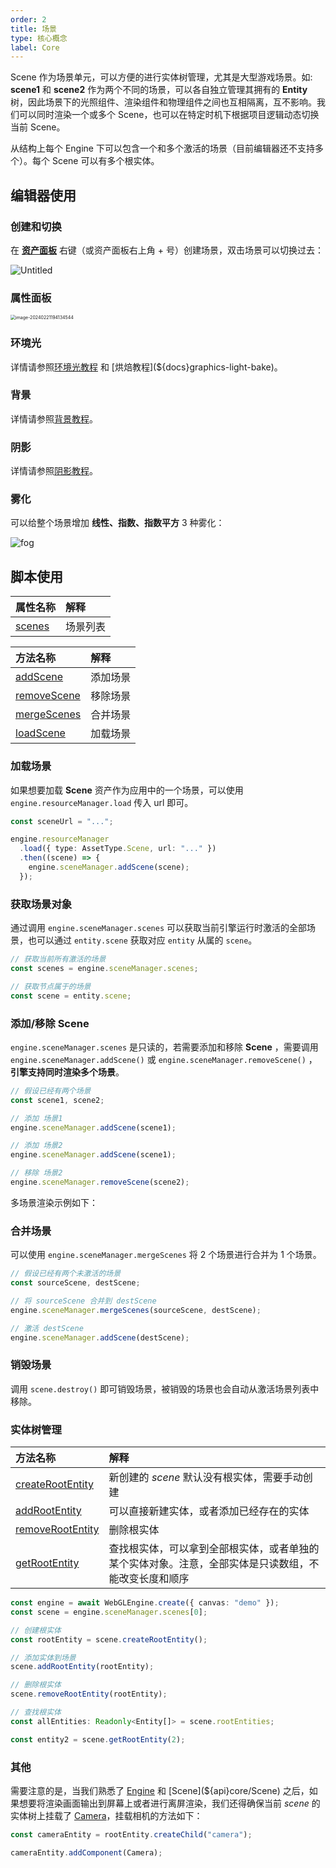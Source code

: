 ```yaml
---
order: 2
title: 场景
type: 核心概念
label: Core
---
```


Scene 作为场景单元，可以方便的进行实体树管理，尤其是大型游戏场景。如: **scene1** 和 **scene2** 作为两个不同的场景，可以各自独立管理其拥有的 **Entity** 树，因此场景下的光照组件、渲染组件和物理组件之间也互相隔离，互不影响。我们可以同时渲染一个或多个 Scene，也可以在特定时机下根据项目逻辑动态切换当前 Scene。

从结构上每个 Engine 下可以包含一个和多个激活的场景（目前编辑器还不支持多个）。每个 Scene 可以有多个根实体。

## 编辑器使用

### 创建和切换

在 **[资产面板](${docs}assets-interface)** 右键（或资产面板右上角 + 号）创建场景，双击场景可以切换过去：

![Untitled](https://mdn.alipayobjects.com/rms/afts/img/A*3KX4QKXgZZAAAAAAAAAAAAAAARQnAQ/original/Untitled.gif)

### 属性面板

<img src="https://gw.alipayobjects.com/zos/OasisHub/0b263741-c368-45c4-8904-c066a345d567/image-20240221194134544.png" alt="image-20240221194134544" style="zoom:50%;" />

### 环境光

详情请参照[环境光教程](${docs}graphics-light-ambient) 和 [烘焙教程](${docs}graphics-light-bake)。

### 背景

详情请参照[背景教程](${docs}graphics-background)。

### 阴影

详情请参照[阴影教程](${docs}graphics-light-shadow)。

### 雾化

可以给整个场景增加 **线性、指数、指数平方** 3 种雾化：

<img src="https://gw.alipayobjects.com/zos/OasisHub/5a713502-18b2-45eb-af56-d6530a340581/fog.gif" alt="fog" style="zoom:100%;" />


## 脚本使用

| 属性名称                                 | 解释     |
| :--------------------------------------- | :------- |
| [scenes](${api}core/SceneManager#scenes) | 场景列表 |

| 方法名称                                           | 解释     |
| :------------------------------------------------- | :------- |
| [addScene](${api}core/SceneManager#addScene)       | 添加场景 |
| [removeScene](${api}core/SceneManager#removeScene) | 移除场景 |
| [mergeScenes](${api}core/SceneManager#mergeScenes) | 合并场景 |
| [loadScene](${api}core/SceneManager#loadScene)     | 加载场景 |

### 加载场景

如果想要加载 **Scene** 资产作为应用中的一个场景，可以使用 `engine.resourceManager.load` 传入 url 即可。

```typescript
const sceneUrl = "...";

engine.resourceManager
  .load({ type: AssetType.Scene, url: "..." })
  .then((scene) => {
    engine.sceneManager.addScene(scene);
  });
```

### 获取场景对象

通过调用 `engine.sceneManager.scenes` 可以获取当前引擎运行时激活的全部场景，也可以通过 `entity.scene` 获取对应 `entity` 从属的 `scene`。

```typescript
// 获取当前所有激活的场景
const scenes = engine.sceneManager.scenes;

// 获取节点属于的场景
const scene = entity.scene;
```

### 添加/移除 Scene

`engine.sceneManager.scenes` 是只读的，若需要添加和移除 **Scene** ，需要调用 `engine.sceneManager.addScene()` 或 `engine.sceneManager.removeScene()` ，**引擎支持同时渲染多个场景**。

```typescript
// 假设已经有两个场景
const scene1, scene2;

// 添加 场景1
engine.sceneManager.addScene(scene1);

// 添加 场景2
engine.sceneManager.addScene(scene1);

// 移除 场景2
engine.sceneManager.removeScene(scene2);
```

多场景渲染示例如下：

<playground src="multi-scene.ts"></playground>

### 合并场景

可以使用 `engine.sceneManager.mergeScenes` 将 2 个场景进行合并为 1 个场景。

```typescript
// 假设已经有两个未激活的场景
const sourceScene, destScene;

// 将 sourceScene 合并到 destScene
engine.sceneManager.mergeScenes(sourceScene, destScene);

// 激活 destScene
engine.sceneManager.addScene(destScene);
```

### 销毁场景

调用 `scene.destroy()` 即可销毁场景，被销毁的场景也会自动从激活场景列表中移除。

### 实体树管理

| 方法名称                                              | 解释                                                                                                 |
| :---------------------------------------------------- | :--------------------------------------------------------------------------------------------------- |
| [createRootEntity](${api}core/Scene#createRootEntity) | 新创建的 _scene_ 默认没有根实体，需要手动创建                                                        |
| [addRootEntity](${api}core/Scene#addRootEntity)       | 可以直接新建实体，或者添加已经存在的实体                                                             |
| [removeRootEntity](${api}core/Scene#removeRootEntity) | 删除根实体                                                                                           |
| [getRootEntity](${api}core/Scene#getRootEntity)       | 查找根实体，可以拿到全部根实体，或者单独的某个实体对象。注意，全部实体是只读数组，不能改变长度和顺序 |

```typescript
const engine = await WebGLEngine.create({ canvas: "demo" });
const scene = engine.sceneManager.scenes[0];

// 创建根实体
const rootEntity = scene.createRootEntity();

// 添加实体到场景
scene.addRootEntity(rootEntity);

// 删除根实体
scene.removeRootEntity(rootEntity);

// 查找根实体
const allEntities: Readonly<Entity[]> = scene.rootEntities;

const entity2 = scene.getRootEntity(2);
```

### 其他

需要注意的是，当我们熟悉了 [Engine](${api}core/Engine) 和 [Scene](${api}core/Scene) 之后，如果想要将渲染画面输出到屏幕上或者进行离屏渲染，我们还得确保当前 _scene_ 的实体树上挂载了 [Camera](${api}core/Camera)，挂载相机的方法如下：

```typescript
const cameraEntity = rootEntity.createChild("camera");

cameraEntity.addComponent(Camera);
```

